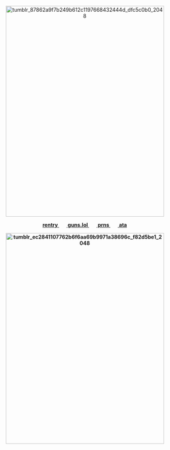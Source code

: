 <p align="center"><img width="433" height="577" alt="tumblr_87862a9f7b249b612c1197668432444d_dfc5c0b0_2048" src="https://github.com/user-attachments/assets/5c1e5e18-160e-4de2-8bf5-d762d5bc12de" />


 
 
 
 <p align="center"><b><a href="https://rentry.co/sakamotoo"> rentry </a>⠀⠀<a href="https://guns.lol/sweetshiyu">  guns.lol </a>⠀⠀<a href="https://en.pronouns.page/@sweetshiyu"> prns </a>⠀⠀<a href="https://blccm.atabook.org/"> ata </a>

  
 
<p align="center"><img width="433" height="577" alt="tumblr_ec2841107762b6f6aa69b9971a38696c_f82d5be1_2048" src="https://github.com/user-attachments/assets/235d4b1e-8dad-48ec-8d90-93f47be4e6ba" />

